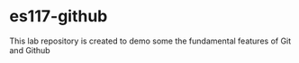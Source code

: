 # es117-github
This lab repository is created to demo some the fundamental features of Git and Github
